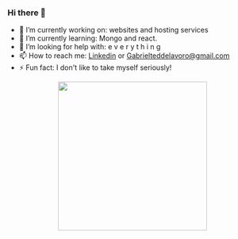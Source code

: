 
### Hi there 👋


- 🔭 I’m currently working on: websites and hosting services
- 🌱 I’m currently learning: Mongo and react.
- 🤔 I’m looking for help with: e v e r y t h i n g 
- 📫 How to reach me: <a href="https://www.linkedin.com/in/gabriel-tedde-4a132823b/">Linkedin</a> or Gabrielteddelavoro@gmail.com
- ⚡ Fun fact: I don't like to take myself seriously!


<div align="center">
<img src="https://user-images.githubusercontent.com/99175453/169693325-b0e7c214-cafa-4f8f-9a0a-c238ba451d13.gif" width="300" height="300"/>

</div>

